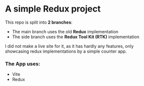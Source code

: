 # A simple Redux project

This repo is split into **2 branches**:
- The main branch uses the old **Redux** implementation
- The side branch uses the **Redux Tool Kit (RTK)** implementation

I did not make a live site for it, as it has hardly any features, only showcasing redux implementations by a simple counter app.

### The App uses:
- Vite
- Redux
